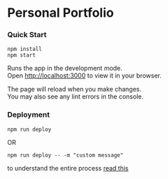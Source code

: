 # Personal Portfolio

### Quick Start

```
npm install
npm start
```

Runs the app in the development mode.\
Open [http://localhost:3000](http://localhost:3000) to view it in your browser.

The page will reload when you make changes.\
You may also see any lint errors in the console.

### Deployment

```
npm run deploy
```

OR

```
npm run deploy -- -m "custom message"
```
to understand the entire process [read this](https://github.com/gitname/react-gh-pages?tab=readme-ov-file#deploying-a-react-app-to-github-pages)